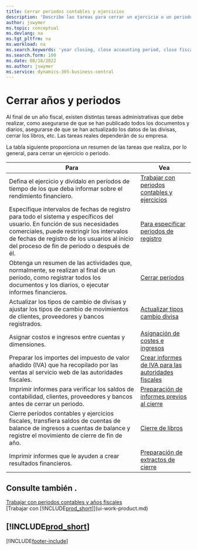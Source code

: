 ```yaml
---
title: Cerrar periodos contables y ejercicios
description: 'Describe las tareas para cerrar un ejercicio o un periodo contable, por ejemplo, asegurarse de que se ha registrado los documentos y los diarios, y comprobar los saldos bancarios.'
author: jswymer
ms.topic: conceptual
ms.devlang: na
ms.tgt_pltfrm: na
ms.workload: na
ms.search.keywords: 'year closing, close accounting period, close fiscal year, bank account detailed trial balance'
ms.search.form: 100
ms.date: 08/18/2022
ms.author: jswymer
ms.service: dynamics-365-business-central
---
```

# Cerrar años y periodos

Al final de un año fiscal, existen distintas tareas administrativas que debe realizar, como asegurarse de que se han publicado todos los documentos y diarios, asegurarse de que se han actualizado los datos de las divisas, cerrar los libros, etc. Las tareas reales dependerán de su empresa.

La tabla siguiente proporciona un resumen de las tareas que realiza, por lo general, para cerrar un ejercicio o periodo.

| Para | Vea |
| --- | --- |
| Defina el ejercicio y divídalo en períodos de tiempo de los que deba informar sobre el rendimiento financiero. | [Trabajar con periodos contables y ejercicios](finance-accounting-periods-and-fiscal-years.md)|
| Especifique intervalos de fechas de registro para todo el sistema y específicos del usuario. En función de sus necesidades comerciales, puede restringir los intervalos de fechas de registro de los usuarios al inicio del proceso de fin de periodo o después de él. |[Para especificar periodos de registro](finance-how-specify-posting-periods.md) |
| Obtenga un resumen de las actividades que, normalmente, se realizan al final de un período, como registrar todos los documentos y los diarios, o ejecutar informes financieros. |[Cerrar períodos](year-how-complete-period-end-processes.md) |
| Actualizar los tipos de cambio de divisas y ajustar los tipos de cambio de movimientos de clientes, proveedores y bancos registrados. |[Actualizar tipos cambio divisa](finance-how-update-currencies.md) |
| Asignar costos e ingresos entre cuentas y dimensiones. |[Asignación de costes e ingresos](year-allocate-costs-income.md) |
| Preparar los importes del impuesto de valor añadido (IVA) que ha recopilado por las ventas al servicio web de las autoridades fiscales. |[Crear informes de IVA para las autoridades fiscales](finance-how-report-vat.md)|
| Imprimir informes para verificar los saldos de contabilidad, clientes, proveedores y bancos antes de cerrar un periodo. |[Preparación de informes previos al cierre](year-prepare-preclose-reports.md) |
| Cierre períodos contables y ejercicios fiscales, transfiera saldos de cuentas de balance de ingresos a cuentas de balance y registre el movimiento de cierre de fin de año. |[Cierre de libros](year-close-books.md) |
| Imprimir informes que le ayuden a crear resultados financieros. |[Preparación de extractos de cierre](year-prepare-close-statement.md) |

## Consulte también .

[Trabajar con periodos contables y años fiscales](finance-accounting-periods-and-fiscal-years.md)  
[Trabajar con [!INCLUDE[prod_short](includes/prod_short.md)]](ui-work-product.md)

## [!INCLUDE[prod_short](includes/free_trial_md.md)]  

[!INCLUDE[footer-include](includes/footer-banner.md)]
